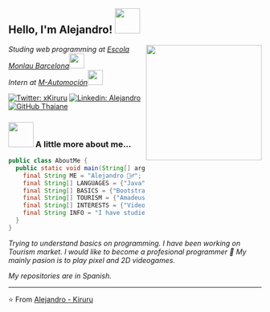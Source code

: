 <h2> Hello, I'm Alejandro! <img src="https://media.giphy.com/media/mGcNjsfWAjY5AEZNw6/giphy.gif" width="50"></h2>
<img align='right' src="https://67.media.tumblr.com/1dd030b239a5dc3534012a00423f3588/tumblr_o52aqu3BLG1ttph68o1_500.gif" width="230">
<p><em>Studing web programming at <a href="https://www.monlau.com/">Escola Monlau Barcelona</a><img src="https://media.giphy.com/media/fYSnHlufseco8Fh93Z/giphy.gif" width="30"></br>Intern at <a href="https://www.m-automocion.com/">M-Automoción</a><img src="https://media.giphy.com/media/WUlplcMpOCEmTGBtBW/giphy.gif" width="30"> 
</em></p>

[![Twitter: xKiruru](https://img.shields.io/twitter/follow/xKiruru?style=social)](https://twitter.com/xKiruru)
[![Linkedin: Alejandro](https://img.shields.io/badge/-alejandrogomezvilloldo-blue?style=flat-square&logo=Linkedin&logoColor=white&link=https://www.linkedin.com/in/alejandrogomezvilloldo/)](https://www.linkedin.com/in/alejandrogomezvilloldo/)
[![GitHub Thaiane](https://img.shields.io/github/followers/WuKiruru?label=follow&style=social)](https://github.com/WuKiruru)


### <img src="https://media.giphy.com/media/VgCDAzcKvsR6OM0uWg/giphy.gif" width="50"> A little more about me...  

```java
public class AboutMe {
  public static void main(String[] args) {
    final String ME = "Alejandro 🙋‍♂️";
    final String[] LANGUAGES = {"Java", "C++" /*a little*/, "SQL", "HTML", "CSS"};
    final String[] BASICS = {"Bootstrap", "XML", "RSS", "Xquery"};
    final String[] TOURISM = {"Amadeus"};
    final String[] INTERESTS = {"Videogames 🐉", "Coding 💻", "China 🏯", "Food 🥮"};
    final String INFO = "I have studied in Japan and lived in China.";
  }
}

```

<em>Trying to understand basics on programming. I have been working on Tourism market. I would like to become a profesional programmer 🚀</em> 
<em>My mainly pasion is to play pixel and 2D videogames.</em>
<p><em>My repositories are in Spanish.</em></p>

---

⭐️ From [Alejandro - Kiruru](https://github.com/WuKiruru)
